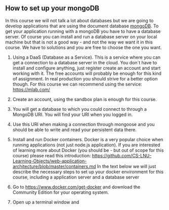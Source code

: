## How to set up your mongoDB
In this course we will not talk a lot about databases but we are going to develop applications that are using the document database [mongoDB](https://www.mongodb.com/). To get your application running with a mongoDB you have to have a database server. Of course you can install and run a database server on your local machine but that is not a good way - and not the way we want it in this course. We have to solutions and you are free to choose the one you want.

1. Using a DaaS (Database as a Service). This is a service where you can get a connection to a database server in the cloud. You don´t have to install and configure anything, just register create an account and start working with it. The free accounts will probably be enough for this kind of assignment. In real production you should strive for a better option though.
For this course we can recommend using the service: https://mlab.com/
  
  1. Create an account, using the sandbox plan is enough for this course.
  2. You will get a database to which you could connect to through a MongoDB URI. You will find your URI when you logged in.
  3. Use this URI when making a connection through mongoose and you should be able to write and read your persistent data there. 

2. Install and run Docker containers. Docker is a very popular choice when running applications (not just node.js application). If you are interested of learning more about Docker (you should be - but out of scope for this course) please read this introduction: https://github.com/CS-LNU-Learning-Objects/web-application-architecture/blob/master/containers.md
In the text below we will just describe the necessary steps to set up your docker environment for this course, including a application server and a database server

1. Go to https://www.docker.com/get-docker and download the Community Edition for your operating system.
2. Open up a terminal window and 